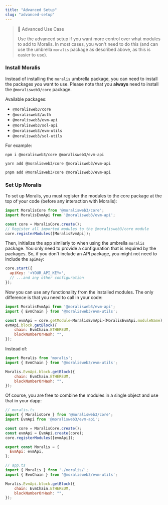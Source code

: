 ```yaml
---
title: "Advanced Setup"
slug: "advanced-setup"
---
```

> 📘 Advanced Use Case
> 
> Use the advanced setup if you want more control over what modules to add to Moralis. In most cases, you won't need to do this (and can use the umbrella `moralis` package as described above, as this is easier to use).

### Install Moralis

Instead of installing the `moralis` umbrella package, you can need to install the packages _you_ want to use. Please note that you **always** need to install the `@moralisweb3/core` package. 

Available packages:

- `@moralisweb3/core`
- `@moralisweb3/auth`
- `@moralisweb3/evm-api`
- `@moralisweb3/sol-api`
- `@moralisweb3/evm-utils`
- `@moralisweb3/sol-utils`

For example:

```text npm
npm i @moralisweb3/core @moralisweb3/evm-api
```
```text yarn
yarn add @moralisweb3/core @moralisweb3/evm-api
```
```text pnpm
pnpm add @moralisweb3/core @moralisweb3/evm-api
```



### Set Up Moralis

To set up Moralis, you must register the modules to the core package at the top of your code (before any interaction with Moralis):

```javascript
import MoralisCore from '@moralisweb3/core';
import MoralisEvmApi from '@moralisweb3/evm-api';

const core = MoralisCore.create();
// Register all imported modules to the @moralisweb3/core module
core.registerModules([MoralisEvmApi]);
```



Then, initialize the app similarly to when using the umbrella `moralis` package. You only need to provide a configuration that is required by the packages. So, if you don't include an API package, you might not need to include the `apiKey`:

```javascript
core.start({
  apiKey: '<YOUR_API_KEY>',
  // ...and any other configuration
});
```



Now you can use any functionality from the installed modules. The only difference is that you need to call in your code:

```javascript
import MoralisEvmApi from '@moralisweb3/evm-api';
import { EvmChain } from '@moralisweb3/evm-utils';

const evmApi = core.getModule<MoralisEvmApi>(MoralisEvmApi.moduleName);
evmApi.block.getBlock({
    chain: EvmChain.ETHEREUM,
    blockNumberOrHash: "",
});
```



Instead of:

```javascript
import Moralis from 'moralis';
import { EvmChain } from '@moralisweb3/evm-utils';

Moralis.EvmApi.block.getBlock({
    chain: EvmChain.ETHEREUM,
    blockNumberOrHash: "",
});
```



Of course, you are free to combine the modules in a single object and use that in your dapp:

```javascript
// moralis.ts
import { MoralisCore } from '@moralisweb3/core';
import EvmApi from '@moralisweb3/evm-api';

const core = MoralisCore.create();
const evmApi = EvmApi.create(core);
core.registerModules([evmApi]);

export const Moralis = {
  EvmApi: evmApi,
};

// app.ts
import { Moralis } from './moralis/';
import { EvmChain } from '@moralisweb3/evm-utils';

Moralis.EvmApi.block.getBlock({
    chain: EvmChain.ETHEREUM,
    blockNumberOrHash: "",
});
```